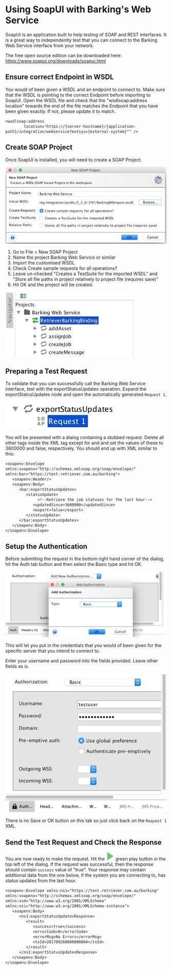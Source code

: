 # Using SoapUI with Barking's Web Service

SoapUI is an application built to help testing of SOAP and REST interfaces. It is a great way to independently test that you can connect to the Barking Web Service interface from your network.

The free open source edition can be downloaded here:
https://www.soapui.org/downloads/soapui.html


## Ensure correct Endpoint in WSDL
You would of been given a WSDL and an endpoint to connect to. Make sure that the WSDL is pointing to the correct Endpoint before importing to SoapUI.
Open the WSDL file and check that the "wsdlsoap:address location" towards the end of the file matches the Endpoint that you have been given exactly. If not, please update it to match.

```
<wsdlsoap:address
        location="https://{server-hostname}/{application-path}/integration/webservice?extsys={external-system}"" />
```


## Create SOAP Project
Once SoapUI is installed, you will need to create a SOAP Project.

![New SOAP Project](images/new-soap-project.png)

1. Go to File > New SOAP Project
2. Name the project Barking Web Service or similar 
3. Import the customised WSDL
4. Check Create sample requests for all operations?
5. Leave un-checked "Creates a TestSuite for the imported WSDL" and "Store all file paths in project relatively to project file (requires save)"
6. Hit OK and the project will be created.

![New SOAP Project](images/barking-project-tree-top.png)


## Preparing a Test Request

To validate that you can successfully call the Barking Web Service interface, test with the exportStatusUpdates operation.
Expand the exportStatusUpdates node and open the automatically generated `Request 1`.

![Request 1](images/exportStatusUpdates-Request1.png)

You will be presented with a dialog containing a stubbed request. Delete all other tags inside the <statusUpdate> XML tag except for <updatedSince> and <export> and set the values of these to 3600000 and false, respectively. You should end up with XML similar to this:

```
<soapenv:Envelope xmlns:soapenv="http://schemas.xmlsoap.org/soap/envelope/" xmlns:bar="https://test.retriever.com.au/barking">
   <soapenv:Header/>
   <soapenv:Body>
      <bar:exportStatusUpdates>
         <statusUpdate>
         	  <!--Retrieve the job statuses for the last hour-->
            <updatedSince>3600000</updatedSince>
            <export>false</export>            
         </statusUpdate>
      </bar:exportStatusUpdates>
   </soapenv:Body>
</soapenv:Envelope>
```


## Setup the Authentication

Before submitting the request in the bottom right hand corner of the dialog, hit the Auth tab button and then select the Basic type and hit OK.

![Add New Authorization](images/add-new-authorization.png)

This will let you put in the credentials that you would of been given for the specific server that you intend to connect to.

Enter your username and password into the fields provided. Leave other fields as is.

![Basic Authorization](images/basic-authorization.png)

There is no Save or OK button on this tab so just click back on the `Request 1` XML.


## Send the Test Request and Check the Response

You are now ready to make the request. Hit the ![Play](images/green-play-button.png) green play button in the top left of the dialog. 
If the request was successful, then the response should contain `success` value of "true".
Your response may contain additional data from the one below, if the system you are connecting to, has status updates from the last hour.

```
<soapenv:Envelope xmlns:ns1="https://test.retriever.com.au/barking" xmlns:soapenv="http://schemas.xmlsoap.org/soap/envelope/" xmlns:xsd="http://www.w3.org/2001/XMLSchema" xmlns:xsi="http://www.w3.org/2001/XMLSchema-instance">
   <soapenv:Body>
      <ns1:exportStatusUpdatesResponse>
         <result>
            <success>true</success>
            <errorCode>0</errorCode>
            <errorMsg>No Errors</errorMsg>
            <txId>201709260000000004</txId>
         </result>
      </ns1:exportStatusUpdatesResponse>
   </soapenv:Body>
</soapenv:Envelope>
```